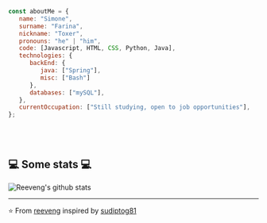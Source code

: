 ```javascript
const aboutMe = {
   name: "Simone",
   surname: "Farina",
   nickname: "Toxer",
   pronouns: "he" | "him",
   code: [Javascript, HTML, CSS, Python, Java],
   technologies: {
      backEnd: {
         java: ["Spring"],
         misc: ["Bash"]
      },
      databases: ["mySQL"],
   },
   currentOccupation: ["Still studying, open to job opportunities"],
};
```
</br></br>
<h2>💻 Some stats 💻</h2>

![Reeveng's github stats](https://github-readme-stats.vercel.app/api?username=ToXer04&show_icons=true&title_color=fff&icon_color=79ff97&text_color=9f9f9f&bg_color=151515)

---

⭐️ From [reeveng](https://github.com/ToXer04) inspired by [sudiptog81](https://github.com/sudiptog81)

